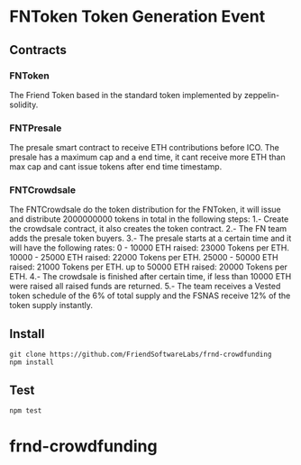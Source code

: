 # FNToken Token Generation Event

## Contracts

### FNToken

The Friend Token based in the standard token implemented by zeppelin-solidity.

### FNTPresale

The presale smart contract to receive ETH contributions before ICO.
The presale has a maximum cap and a end time, it cant receive more ETH than max cap and cant issue tokens after end time timestamp.

### FNTCrowdsale

The FNTCrowdsale do the token distribution for the FNToken, it will issue and distribute 2000000000 tokens in total in the following steps:
  1.- Create the crowdsale contract, it also creates the token contract.
  2.- The FN team adds the presale token buyers.
  3.- The presale starts at a certain time and it will have the following rates:
    0 - 10000 ETH raised: 23000 Tokens per ETH.
    10000 - 25000 ETH raised: 22000 Tokens per ETH.
    25000 - 50000 ETH raised: 21000 Tokens per ETH.
    up to 50000 ETH raised: 20000 Tokens per ETH.
  4.- The crowdsale is finished after certain time, if less than 10000 ETH were raised all raised funds are returned.
  5.- The team receives a Vested token schedule of the 6% of total supply and the FSNAS receive 12% of the token supply instantly.

## Install

```
git clone https://github.com/FriendSoftwareLabs/frnd-crowdfunding
npm install
```

## Test

```
npm test
```
# frnd-crowdfunding
